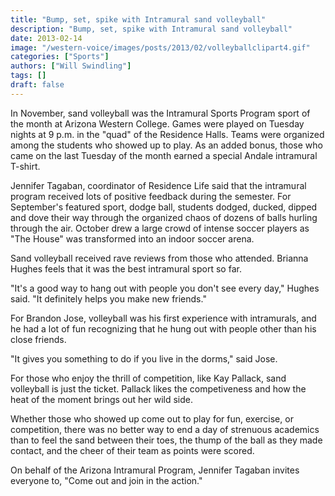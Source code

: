 ```yaml
---
title: "Bump, set, spike with Intramural sand volleyball"
description: "Bump, set, spike with Intramural sand volleyball"
date: 2013-02-14
image: "/western-voice/images/posts/2013/02/volleyballclipart4.gif"
categories: ["Sports"]
authors: ["Will Swindling"]
tags: []
draft: false
---
```

In November, sand volleyball was the Intramural Sports Program sport of the month at Arizona Western College. Games were played on Tuesday nights at 9 p.m. in the "quad" of the Residence Halls. Teams were organized among the students who showed up to play. As an added bonus, those who came on the last Tuesday of the month earned a special Andale intramural T-shirt.

Jennifer Tagaban, coordinator of Residence Life said that the intramural program received lots of positive feedback during the semester. For September's featured sport, dodge ball, students dodged, ducked, dipped and dove their way through the organized chaos of dozens of balls hurling through the air. October drew a large crowd of intense soccer players as "The House" was transformed into an indoor soccer arena.

Sand volleyball received rave reviews from those who attended. Brianna Hughes feels that it was the best intramural sport so far.

"It's a good way to hang out with people you don't see every day," Hughes said. "It definitely helps you make new friends."

For Brandon Jose, volleyball was his first experience with intramurals, and he had a lot of fun recognizing that he hung out with people other than his close friends.

"It gives you something to do if you live in the dorms," said Jose.

For those who enjoy the thrill of competition, like Kay Pallack, sand volleyball is just the ticket. Pallack likes the competiveness and how the heat of the moment brings out her wild side.

Whether those who showed up come out to play for fun, exercise, or competition, there was no better way to end a day of strenuous academics than to feel the sand between their toes, the thump of the ball as they made contact, and the cheer of their team as points were scored.

On behalf of the Arizona Intramural Program, Jennifer Tagaban invites everyone to, "Come out and join in the action."
